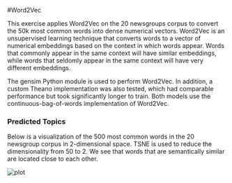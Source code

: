 #Word2Vec

This exercise applies Word2Vec on the 20 newsgroups corpus to convert the 50k most common words into
dense numerical vectors. Word2Vec is an unsupervised learning technique that converts words to a vector
of numerical embeddings based on the context in which words appear. Words that commonly appear
in the same context will have similar embeddings, while words that seldomly appear in the same
context will have very different embeddings.

The gensim Python module is used to perform Word2Vec. In addition, a custom Theano implementation was
also tested, which had comparable performance but took significantly longer to train. Both models use
the continuous-bag-of-words implementation of Word2Vec.

### Predicted Topics

Below is a visualization of the 500 most common words in the 20 newsgroup corpus in 2-dimensional space. 
TSNE is used to reduce the dimensionality from 50 to 2. We see that words that are semantically similar
are located close to each other.

![plot](https://github.com/iamshang1/Projects/blob/master/Basic_ML/Word2Vec/plot.png)
